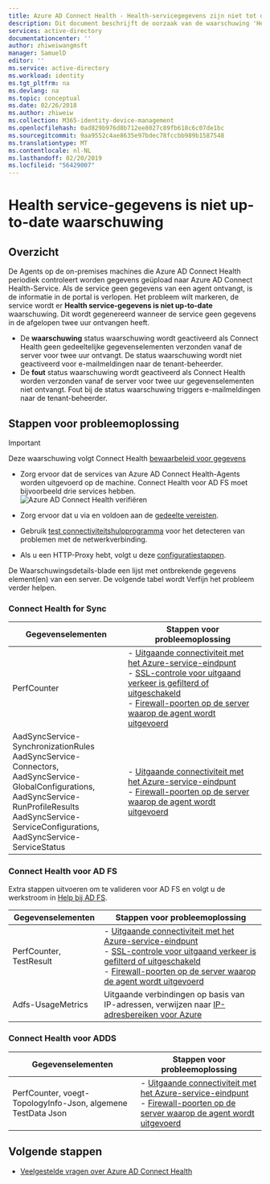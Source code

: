 ```yaml
---
title: Azure AD Connect Health - Health-servicegegevens zijn niet tot de datum-waarschuwing | Microsoft Docs
description: Dit document beschrijft de oorzaak van de waarschuwing 'Health service-gegevens is niet up-to-date' en het oplossen van deze.
services: active-directory
documentationcenter: ''
author: zhiweiwangmsft
manager: SamuelD
editor: ''
ms.service: active-directory
ms.workload: identity
ms.tgt_pltfrm: na
ms.devlang: na
ms.topic: conceptual
ms.date: 02/26/2018
ms.author: zhiweiw
ms.collection: M365-identity-device-management
ms.openlocfilehash: 0ad829b976d8b712ee8027c89fb618c6c07de1bc
ms.sourcegitcommit: 9aa9552c4ae8635e97bdec78fccbb989b1587548
ms.translationtype: MT
ms.contentlocale: nl-NL
ms.lasthandoff: 02/20/2019
ms.locfileid: "56429007"
---
```

# <a name="health-service-data-is-not-up-to-date-alert"></a>Health service-gegevens is niet up-to-date waarschuwing

## <a name="overview"></a>Overzicht
De Agents op de on-premises machines die Azure AD Connect Health periodiek controleert worden gegevens geüpload naar Azure AD Connect Health-Service. Als de service geen gegevens van een agent ontvangt, is de informatie in de portal is verlopen. Het probleem wilt markeren, de service wordt er **Health service-gegevens is niet up-to-date** waarschuwing. Dit wordt gegenereerd wanneer de service geen gegevens in de afgelopen twee uur ontvangen heeft.  

* De **waarschuwing** status waarschuwing wordt geactiveerd als Connect Health geen gedeeltelijke gegevenselementen verzonden vanaf de server voor twee uur ontvangt. De status waarschuwing wordt niet geactiveerd voor e-mailmeldingen naar de tenant-beheerder.
* De **fout** status waarschuwing wordt geactiveerd als Connect Health worden verzonden vanaf de server voor twee uur gegevenselementen niet ontvangt. Fout bij de status waarschuwing triggers e-mailmeldingen naar de tenant-beheerder.


## <a name="troubleshooting-steps"></a>Stappen voor probleemoplossing 

> [!IMPORTANT] 
> Deze waarschuwing volgt Connect Health [bewaarbeleid voor gegevens](reference-connect-health-user-privacy.md#data-retention-policy)

* Zorg ervoor dat de services van Azure AD Connect Health-Agents worden uitgevoerd op de machine. Connect Health voor AD FS moet bijvoorbeeld drie services hebben.  
  ![Azure AD Connect Health verifiëren](./media/how-to-connect-health-agent-install/install5.png)

* Zorg ervoor dat u via en voldoen aan de [gedeelte vereisten](how-to-connect-health-agent-install.md#requirements).
* Gebruik [test connectiviteitshulpprogramma](how-to-connect-health-agent-install.md#test-connectivity-to-azure-ad-connect-health-service) voor het detecteren van problemen met de netwerkverbinding.
* Als u een HTTP-Proxy hebt, volgt u deze [configuratiestappen](how-to-connect-health-agent-install.md#configure-azure-ad-connect-health-agents-to-use-http-proxy). 

De Waarschuwingsdetails-blade een lijst met ontbrekende gegevens element(en) van een server. De volgende tabel wordt Verfijn het probleem verder helpen. 
### <a name="connect-health-for-sync"></a>Connect Health for Sync

| Gegevenselementen | Stappen voor probleemoplossing |
| --- | --- | 
| PerfCounter | - [Uitgaande connectiviteit met het Azure-service-eindpunt](https://docs.microsoft.com/azure/load-balancer/load-balancer-outbound-connections) <br />- [SSL-controle voor uitgaand verkeer is gefilterd of uitgeschakeld](https://technet.microsoft.com/library/ee796230.aspx) <br /> - [Firewall-poorten op de server waarop de agent wordt uitgevoerd](https://technet.microsoft.com/library/ms345310(v=sql.100).aspx) |
| AadSyncService-SynchronizationRules <br /> AadSyncService-Connectors, <br /> AadSyncService-GlobalConfigurations, <br /> AadSyncService-RunProfileResults <br /> AadSyncService-ServiceConfigurations, <br /> AadSyncService-ServiceStatus | - [Uitgaande connectiviteit met het Azure-service-eindpunt](https://docs.microsoft.com/azure/load-balancer/load-balancer-outbound-connections) <br /> -  [Firewall-poorten op de server waarop de agent wordt uitgevoerd](https://technet.microsoft.com/library/ms345310(v=sql.100).aspx) | 

### <a name="connect-health-for-adfs"></a>Connect Health voor AD FS

Extra stappen uitvoeren om te valideren voor AD FS en volgt u de werkstroom in [Help bij AD FS](https://adfshelp.microsoft.com/TroubleshootingGuides/Workflow/3ef51c1f-499e-4e07-b3c4-60271640e282).

| Gegevenselementen | Stappen voor probleemoplossing |
| --- | --- | 
| PerfCounter, TestResult | - [Uitgaande connectiviteit met het Azure-service-eindpunt](https://docs.microsoft.com/azure/load-balancer/load-balancer-outbound-connections) <br />- [SSL-controle voor uitgaand verkeer is gefilterd of uitgeschakeld](https://technet.microsoft.com/library/ee796230.aspx) <br />-  [Firewall-poorten op de server waarop de agent wordt uitgevoerd](https://technet.microsoft.com/library/ms345310(v=sql.100).aspx) |
|  Adfs-UsageMetrics | Uitgaande verbindingen op basis van IP-adressen, verwijzen naar [IP-adresbereiken voor Azure](https://www.microsoft.com/download/details.aspx?id=41653) | 

### <a name="connect-health-for-adds"></a>Connect Health voor ADDS

| Gegevenselementen | Stappen voor probleemoplossing |
| --- | --- | 
| PerfCounter, voegt-TopologyInfo-Json, algemene TestData Json | - [Uitgaande connectiviteit met het Azure-service-eindpunt](https://docs.microsoft.com/azure/load-balancer/load-balancer-outbound-connections) <br /> -  [Firewall-poorten op de server waarop de agent wordt uitgevoerd](https://technet.microsoft.com/library/ms345310(v=sql.100).aspx) |


## <a name="next-steps"></a>Volgende stappen
* [Veelgestelde vragen over Azure AD Connect Health](reference-connect-health-faq.md)
